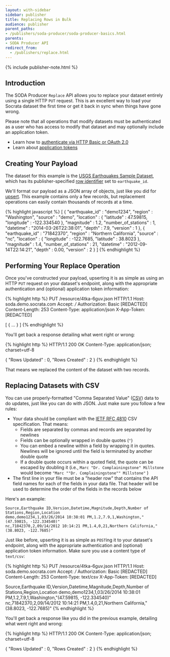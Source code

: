 ```yaml
---
layout: with-sidebar
sidebar: publisher
title: Replacing Rows in Bulk
audience: publisher
parent_paths:
- /publishers/soda-producer/soda-producer-basics.html
parents:
- SODA Producer API
redirect_from:
  - /publishers/replace.html
---
```


{% include publisher-note.html %}

## Introduction

The SODA Producer `Replace` API allows you to replace your dataset entirely using a single HTTP `PUT` request. This is an excellent way to load your Socrata dataset the first time or get it back in sync when things have gone wrong.

Please note that all operations that modify datasets must be authenticated as a user who has access to modify that dataset and may optionally include an application token.

<ul class="well">
  <li>Learn how to <a href="/docs/authentication.html">authenticate via HTTP Basic or OAuth 2.0</a></li>
  <li>Learn about <a href="/docs/app-tokens.html">application tokens</a></li>
</ul>

## Creating Your Payload

The dataset for this example is the [USGS Earthquakes Sample Dataset](https://soda.demo.socrata.com/dataset/USGS-Earthquake-Reports/4tka-6guv), which has its publisher-specified [row identifier](/docs/row-identifiers.html) set to `earthquake_id`.

We'll format our payload as a JSON array of objects, just like you did for [upsert](/publishers/soda-producer/upsert.html). This example contains only a few records, but replacement operations can easily contain thousands of records at a time.

{% highlight javascript %}
[ {
  "earthquake_id" : "demo1234",
  "region" : "Washington",
  "source" : "demo",
  "location" : {
    "latitude" : 47.59815, 
    "longitude" : -122.334540
  },
  "magnitude" : 1.2,
  "number_of_stations" : 1,
  "datetime" : "2014-03-26T22:38:01",
  "depth" : 7.9,
  "version" : 1
}, {
  "earthquake_id" : "71842370",
  "region" : "Northern California",
  "source" : "nc",
  "location" : {
    "longitude" : -122.7685,
    "latitude" : 38.8023
  },
  "magnitude" : 1.4,
  "number_of_stations" : 21,
  "datetime" : "2012-09-14T22:14:21",
  "depth" : 0.00,
  "version" : 2
} ]
{% endhighlight %}

## Performing Your Replace Operation

Once you've constructed your payload, upserting it is as simple as using an HTTP `PUT` request on your dataset's endpoint, along with the appropriate authentication and (optional) application token information:

{% highlight http %}
PUT /resource/4tka-6guv.json HTTP/1.1
Host: soda.demo.socrata.com
Accept: */*
Authorization: Basic [REDACTED]
Content-Length: 253
Content-Type: application/json
X-App-Token: [REDACTED]

[ {
  ...
} ]
{% endhighlight %}

You'll get back a response detailing what went right or wrong:

{% highlight http %}
HTTP/1.1 200 OK
Content-Type: application/json; charset=utf-8

{
  "Rows Updated" : 0,
  "Rows Created" : 2
}
{% endhighlight %}

That means we replaced the content of the dataset with two records.

## Replacing Datasets with CSV

You can use properly-formatted "Comma Separated Value" ([CSV](http://en.wikipedia.org/wiki/Comma-separated_values)) data to do updates, just like you can do with JSON. Just make sure you follow a few rules:

- Your data should be compliant with the [IETF RFC 4810](http://tools.ietf.org/html/rfc4180) CSV specification. That means:
  - Fields are separated by commas and records are separated by newlines
  - Fields can be optionally wrapped in double quotes (`"`)
  - You can embed a newline within a field by wrapping it in quotes. Newlines will be ignored until the field is terminated by another double quote
  - If a double quote occurs within a quoted field, the quote can be escaped by doubling it (i.e., `Marc "Dr. Complainingstone" Millstone` would become `"Marc ""Dr. Complainingstone"" Millstone"` )
- The first line in your file must be a "header row" that contains the API field names for each of the fields in your data file. That header will be used to determine the order of the fields in the records below

Here's an example:

    Source,Earthquake ID,Version,Datetime,Magnitude,Depth,Number of Stations,Region,Location
    demo,demo1234,1,03/26/2014 10:38:01 PM,1.2,7.9,1,Washington,"(47.59815, -122.334540)"
    nc,71842370,2,09/14/2012 10:14:21 PM,1.4,0,21,Northern California,"(38.8023, -122.7685)"

Just like before, upserting it is as simple as `POST`ing it to your dataset's endpoint, along with the appropriate authentication and (optional) application token information. Make sure you use a content type of `text/csv`:

{% highlight http %}
PUT /resource/4tka-6guv.json HTTP/1.1
Host: soda.demo.socrata.com
Accept: */*
Authorization: Basic [REDACTED]
Content-Length: 253
Content-Type: text/csv
X-App-Token: [REDACTED]

Source,Earthquake ID,Version,Datetime,Magnitude,Depth,Number of Stations,Region,Location
demo,demo1234,1,03/26/2014 10:38:01 PM,1.2,7.9,1,Washington,"(47.59815, -122.334540)"
nc,71842370,2,09/14/2012 10:14:21 PM,1.4,0,21,Northern California,"(38.8023, -122.7685)"
{% endhighlight %}

You'll get back a response like you did in the previous example, detailing what went right and wrong:

{% highlight http %}
HTTP/1.1 200 OK
Content-Type: application/json; charset=utf-8

{
  "Rows Updated" : 0,
  "Rows Created" : 2
}
{% endhighlight %}

